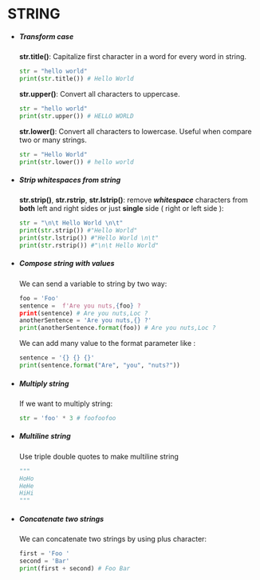 # STRING



- ##### Transform case
    
    **str.title()**: Capitalize first character in a word for every word in string.
    
    ```python
    str = "hello world"
    print(str.title()) # Hello World
    ```
    
    **str.upper()**: Convert all characters to uppercase.
    
    ```python
    str = "hello world"
    print(str.upper()) # HELLO WORLD
    ```
    
    **str.lower()**: Convert all characters to lowercase. Useful when compare two or many strings.
    
    ```python
    str = "Hello World"
    print(str.lower()) # hello world
    ```
    
- ##### Strip whitespaces from string
  
  **str.strip()**, **str.rstrip**, **str.lstrip()**: remove ***whitespace*** characters from **both** left and right sides or just **single** side ( right or left side ):
  
  ```python
  str = "\n\t Hello World \n\t"
  print(str.strip()) #"Hello World"
  print(str.lstrip()) #"Hello World \n\t"
  print(str.rstrip()) #"\n\t Hello World"
  ```
  
- ##### Compose string with values
  
  We can send a variable to string by two way:
  
  ```python
  foo = 'Foo'
  sentence =  f'Are you nuts,{foo} ?
  print(sentence) # Are you nuts,Loc ?
  anotherSentence = 'Are you nuts,{} ?'
  print(anotherSentence.format(foo)) # Are you nuts,Loc ?
  ```
  
  We can add many value to the format parameter like :
  
  ```python
  sentence = '{} {} {}'
  print(sentence.format("Are", "you", "nuts?"))
  ```
  
- ##### Multiply string
  
  If we want to multiply string:
  
  ```python
  str = 'foo' * 3 # foofoofoo	
  ```
  
- ##### Multiline string
  
  Use triple double quotes to make multiline string
  
  ```python
  """
  HoHo
  HeHe
  HiHi
  """
  ```
  
- ##### Concatenate two strings
  
  We can concatenate two strings by using plus character:
  
  ```python
  first = 'Foo '
  second = 'Bar'
  print(first + second) # Foo Bar
  ```

